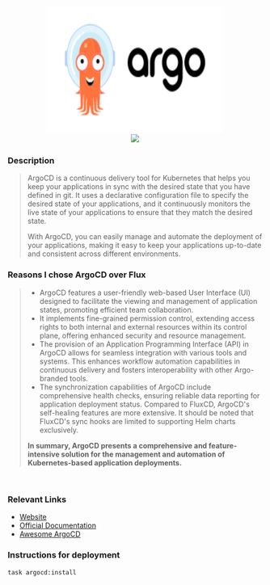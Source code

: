 <p align="center">
  <img width="350" height="250" src="https://raw.githubusercontent.com/gruberdev/homelab/main/docs/assets/logos/argo.svg" />
  <br />
  <img src="https://img.shields.io/github/v/release/argoproj/argo-cd?label=Latest%20Version&logo=github&style=for-the-badge" />
</p>

### Description

> ArgoCD is a continuous delivery tool for Kubernetes that helps you keep your applications in sync with the desired state that you have defined in git. It uses a declarative configuration file to specify the desired state of your applications, and it continuously monitors the live state of your applications to ensure that they match the desired state.
>
> With ArgoCD, you can easily manage and automate the deployment of your applications, making it easy to keep your applications up-to-date and consistent across different environments.

### Reasons I chose ArgoCD over Flux

> - ArgoCD features a user-friendly web-based User Interface (UI) designed to facilitate the viewing and management of application states, promoting efficient team collaboration.
> - It implements fine-grained permission control, extending access rights to both internal and external resources within its control plane, offering enhanced security and resource management.
> - The provision of an Application Programming Interface (API) in ArgoCD allows for seamless integration with various tools and systems. This enhances workflow automation capabilities in continuous delivery and fosters interoperability with other Argo-branded tools.
> - The synchronization capabilities of ArgoCD include comprehensive health checks, ensuring reliable data reporting for application deployment status. Compared to FluxCD, ArgoCD's self-healing features are more extensive. It should be noted that FluxCD's sync hooks are limited to supporting Helm charts exclusively.
>
> **In summary, ArgoCD presents a comprehensive and feature-intensive solution for the management and automation of Kubernetes-based application deployments.**

&nbsp;

### Relevant Links

- [Website][website-uri]
- [Official Documentation][docs-uri]
- [Awesome ArgoCD][awesome-uri]

### Instructions for deployment

```bash
task argocd:install
```

[website-uri]: https://argoproj.github.io/cd/
[docs-uri]: https://argo-cd.readthedocs.io/en/stable/
[awesome-uri]: https://github.com/terrytangyuan/awesome-argo
